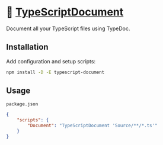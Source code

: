 # 📃 [TypeScriptDocument]

Document all your TypeScript files using TypeDoc.

## Installation

Add configuration and setup scripts:

```sh
npm install -D -E typescript-document
```

## Usage

`package.json`

```json
{
	"scripts": {
		"Document": "TypeScriptDocument 'Source/**/*.ts'"
	}
}
```

[typedoc]: https://NPMJS.Org/typedoc
[TypeScriptDocument]: https://NPMJS.Org/typescript-document
